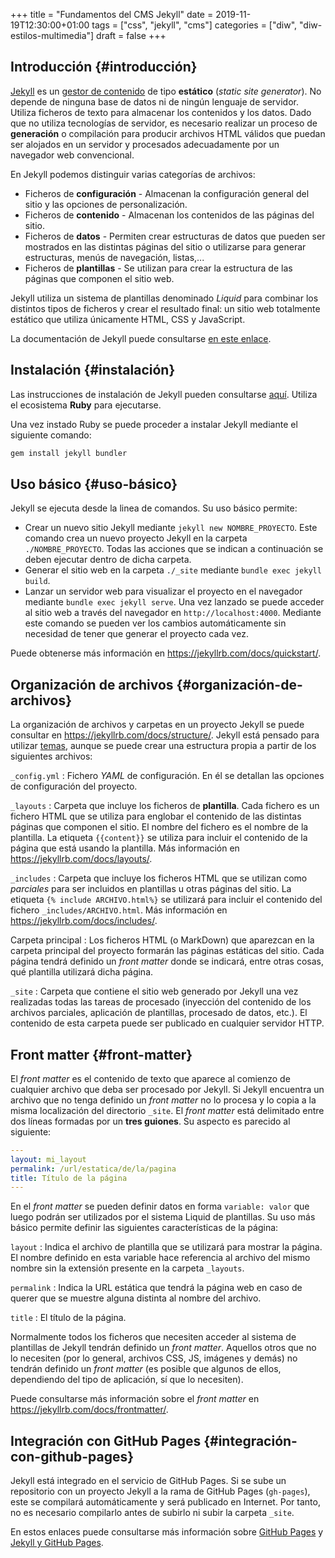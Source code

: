 +++
title = "Fundamentos del CMS Jekyll"
date = 2019-11-19T12:30:00+01:00
tags = ["css", "jekyll", "cms"]
categories = ["diw", "diw-estilos-multimedia"]
draft = false
+++

## Introducción {#introducción}

[Jekyll](https://jekyllrb.com) es un [gestor de contenido](https://es.wikipedia.org/wiki/Sistema%5Fde%5Fgestión%5Fde%5Fcontenidos) de tipo **estático** (_static site generator_). No depende de ninguna base de datos ni de ningún lenguaje de servidor. Utiliza ficheros de texto para almacenar los contenidos y los datos. Dado que no utiliza tecnologías de servidor, es necesario realizar un proceso de **generación** o compilación para producir archivos HTML válidos que puedan ser alojados en un servidor y procesados adecuadamente por un navegador web convencional.

<!--more-->

En Jekyll podemos distinguir varias categorías de archivos:

-   Ficheros de **configuración** - Almacenan la configuración general del sitio y las opciones de personalización.
-   Ficheros de **contenido** - Almacenan los contenidos de las páginas del sitio.
-   Ficheros de **datos** - Permiten crear estructuras de datos que pueden ser mostrados en las distintas páginas del sitio o utilizarse para generar estructuras, menús de navegación, listas,...
-   Ficheros de **plantillas** - Se utilizan para crear la estructura de las páginas que componen el sitio web.

Jekyll utiliza un sistema de plantillas denominado _Liquid_ para combinar los distintos tipos de ficheros y crear el resultado final: un sitio web totalmente estático que utiliza únicamente HTML, CSS y JavaScript.

La documentación de Jekyll puede consultarse [en este enlace](https://jekyllrb.com/docs/).


## Instalación {#instalación}

Las instrucciones de instalación de Jekyll pueden consultarse [aquí](https://jekyllrb.com/docs/installation/). Utiliza el ecosistema **Ruby** para ejecutarse.

Una vez instado Ruby se puede proceder a instalar Jekyll mediante el siguiente comando:

```sh
gem install jekyll bundler
```


## Uso básico {#uso-básico}

Jekyll se ejecuta desde la linea de comandos. Su uso básico permite:

-   Crear un nuevo sitio Jekyll mediante `jekyll new NOMBRE_PROYECTO`. Este comando crea un nuevo proyecto Jekyll en la carpeta `./NOMBRE_PROYECTO`. Todas las acciones que se indican a continuación se deben ejecutar dentro de dicha carpeta.
-   Generar el sitio web en la carpeta `./_site` mediante `bundle exec jekyll build`.
-   Lanzar un servidor web para visualizar el proyecto en el navegador mediante `bundle exec jekyll serve`. Una vez lanzado se puede acceder al sitio web a través del navegador en `http://localhost:4000`. Mediante este comando se pueden ver los cambios automáticamente sin necesidad de tener que generar el proyecto cada vez.

Puede obtenerse más información en <https://jekyllrb.com/docs/quickstart/>.


## Organización de archivos {#organización-de-archivos}

La organización de archivos y carpetas en un proyecto Jekyll se puede consultar en <https://jekyllrb.com/docs/structure/>. Jekyll está pensado para utilizar [temas](https://jekyllrb.com/docs/themes/), aunque se puede crear una estructura propia a partir de los siguientes archivos:

`_config.yml`
: Fichero _YAML_ de configuración. En él se detallan las opciones de configuración del proyecto.

`_layouts`
: Carpeta que incluye los ficheros de **plantilla**. Cada fichero es un fichero HTML que se utiliza para englobar el contenido de las distintas páginas que componen el sitio. El nombre del fichero es el nombre de la plantilla. La etiqueta `{{content}}` se utiliza para incluir el contenido de la página que está usando la plantilla. Más información en <https://jekyllrb.com/docs/layouts/>.

`_includes`
: Carpeta que incluye los ficheros HTML que se utilizan como _parciales_ para ser incluidos en plantillas u otras páginas del sitio. La etiqueta `{% include ARCHIVO.html%}` se utilizará para incluir el contenido del fichero `_includes/ARCHIVO.html`. Más información en <https://jekyllrb.com/docs/includes/>.

Carpeta principal
: Los ficheros HTML (o MarkDown) que aparezcan en la carpeta principal del proyecto formarán las páginas estáticas del sitio. Cada página tendrá definido un _front matter_ donde se indicará, entre otras cosas, qué plantilla utilizará dicha página.

`_site`
: Carpeta que contiene el sitio web generado por Jekyll una vez realizadas todas las tareas de procesado (inyección del contenido de los archivos parciales, aplicación de plantillas, procesado de datos, etc.). El contenido de esta carpeta puede ser publicado en cualquier servidor HTTP.


## Front matter {#front-matter}

El _front matter_ es el contenido de texto que aparece al comienzo de cualquier archivo que deba ser procesado por Jekyll. Si Jekyll encuentra un archivo que no tenga definido un _front matter_ no lo procesa y lo copia a la misma localización del directorio `_site`. El _front matter_ está delimitado entre dos líneas formadas por un **tres guiones**. Su aspecto es parecido al siguiente:

```yaml
---
layout: mi_layout
permalink: /url/estatica/de/la/pagina
title: Título de la página
---
```

En el _front matter_ se pueden definir datos en forma `variable: valor` que luego podrán ser utilizados por el sistema Liquid de plantillas. Su uso más básico permite definir las siguientes características de la página:

`layout`
: Indica el archivo de plantilla que se utilizará para mostrar la página. El nombre definido en esta variable hace referencia al archivo del mismo nombre sin la extensión presente en la carpeta `_layouts`.

`permalink`
: Indica la URL estática que tendrá la página web en caso de querer que se muestre alguna distinta al nombre del archivo.

`title`
: El título de la página.

Normalmente todos los ficheros que necesiten acceder al sistema de plantillas de Jekyll tendrán definido un _front matter_. Aquellos otros que no lo necesiten (por lo general, archivos CSS, JS, imágenes y demás) no tendrán definido un _front matter_ (es posible que algunos de ellos, dependiendo del tipo de aplicación, sí que lo necesiten).

Puede consultarse más información sobre el _front matter_ en <https://jekyllrb.com/docs/frontmatter/>.


## Integración con GitHub Pages {#integración-con-github-pages}

Jekyll está integrado en el servicio de GitHub Pages. Si se sube un repositorio con un proyecto Jekyll a la rama de GitHub Pages (`gh-pages`), este se compilará automáticamente y será publicado en Internet. Por tanto, no es necesario compilarlo antes de subirlo ni subir la carpeta `_site`.

En estos enlaces puede consultarse más información sobre [GitHub Pages](https://pages.github.com/) y [Jekyll y GitHub Pages](https://help.github.com/articles/using-jekyll-as-a-static-site-generator-with-github-pages/).
